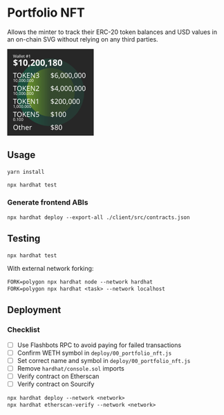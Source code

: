 # Portfolio NFT

Allows the minter to track their ERC-20 token balances and USD values in an on-chain SVG 
without relying on any third parties.

<img src="example.svg" alt="drawing" width="200"/>

## Usage

```
yarn install
```
```
npx hardhat test
```

### Generate frontend ABIs
```
npx hardhat deploy --export-all ./client/src/contracts.json
```

## Testing
```
npx hardhat test
```

With external network forking:
```
FORK=polygon npx hardhat node --network hardhat
FORK=polygon npx hardhat <task> --network localhost
```


## Deployment
### Checklist
- [ ] Use Flashbots RPC to avoid paying for failed transactions
- [ ] Confirm WETH symbol in `deploy/00_portfolio_nft.js`
- [ ] Set correct name and symbol in `deploy/00_portfolio_nft.js`
- [ ] Remove `hardhat/console.sol` imports
- [ ] Verify contract on Etherscan
- [ ] Verify contract on Sourcify
```
npx hardhat deploy --network <network>
npx hardhat etherscan-verify --network <network>
```
